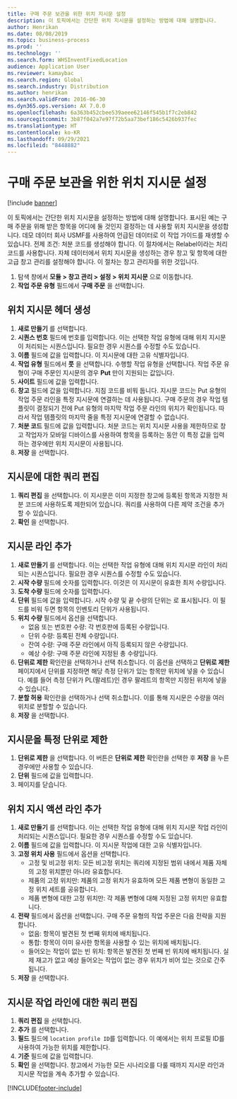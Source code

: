 ```yaml
---
title: 구매 주문 보관을 위한 위치 지시문 설정
description: 이 토픽에서는 간단한 위치 지시문을 설정하는 방법에 대해 설명합니다.
author: Henrikan
ms.date: 08/08/2019
ms.topic: business-process
ms.prod: ''
ms.technology: ''
ms.search.form: WHSInventFixedLocation
audience: Application User
ms.reviewer: kamaybac
ms.search.region: Global
ms.search.industry: Distribution
ms.author: henrikan
ms.search.validFrom: 2016-06-30
ms.dyn365.ops.version: AX 7.0.0
ms.openlocfilehash: 6a363b452cbee539aeee62146f545b1f7c2eb842
ms.sourcegitcommit: 3b87f042a7e97f72b5aa73bef186c5426b937fec
ms.translationtype: HT
ms.contentlocale: ko-KR
ms.lasthandoff: 09/29/2021
ms.locfileid: "8448882"
---
```

# <a name="set-up-a-location-directive-for-purchase-order-put-away"></a>구매 주문 보관을 위한 위치 지시문 설정

[!include [banner](../../includes/banner.md)]

이 토픽에서는 간단한 위치 지시문을 설정하는 방법에 대해 설명합니다. 표시된 예는 구매 주문을 위해 받은 항목을 어디에 둘 것인지 결정하는 데 사용할 위치 지시문을 생성합니다. 데모 데이터 회사 USMF를 사용하여 언급된 데이터로 이 작업 가이드를 재생할 수 있습니다. 전제 조건: 처분 코드를 생성해야 합니다. 이 절차에서는 Relabel이라는 처리 코드를 사용합니다. 자체 데이터에서 위치 지시문을 생성하는 경우 창고 및 항목에 대한 고급 창고 관리를 설정해야 합니다. 이 절차는 창고 관리자를 위한 것입니다.

1. 탐색 창에서 **모듈 > 창고 관리 > 설정 > 위치 지시문** 으로 이동합니다.
2. **작업 주문 유형** 필드에서 **구매 주문** 을 선택합니다.

## <a name="create-a-location-directive-header"></a>위치 지시문 헤더 생성
1. **새로 만들기** 를 선택합니다.
2. **시퀀스 번호** 필드에 번호를 입력합니다. 이는 선택한 작업 유형에 대해 위치 지시문이 처리되는 시퀀스입니다. 필요한 경우 시퀀스를 수정할 수도 있습니다.  
3. **이름** 필드에 값을 입력합니다. 이 지시문에 대한 고유 식별자입니다.  
4. **작업 유형** 필드에서 **풋** 을 선택합니다. 수행할 작업 유형을 선택합니다. 작업 주문 유형이 구매 주문인 지시문의 경우 **Put** 만이 지원되는 값입니다.  
5. **사이트** 필드에 값을 입력합니다.
6. **창고** 필드에 값을 입력합니다. 지침 코드를 비워 둡니다.  지시문 코드는 Put 유형의 작업 주문 라인을 특정 지시문에 연결하는 데 사용됩니다. 구매 주문의 경우 작업 템플릿이 결정되기 전에 Put 유형의 마지막 작업 주문 라인의 위치가 확인됩니다. 따라서 작업 템플릿의 마지막 줄을 특정 지시문에 연결할 수 없습니다.   
7. **처분 코드** 필드에 값을 입력합니다. 처분 코드는 위치 지시문 사용을 제한하므로 창고 작업자가 모바일 디바이스를 사용하여 항목을 등록하는 동안 이 특정 값을 입력하는 경우에만 위치 지시문이 사용됩니다.  
8. **저장** 을 선택합니다.

## <a name="edit-the-query-for-directive"></a>지시문에 대한 쿼리 편집
1. **쿼리 편집** 을 선택합니다. 이 지시문은 이미 지정한 창고에 등록된 항목과 지정한 처분 코드에 사용하도록 제한되어 있습니다. 쿼리를 사용하여 다른 제약 조건을 추가할 수 있습니다.  
2. **확인** 을 선택합니다.

## <a name="add-directive-lines"></a>지시문 라인 추가
1. **새로 만들기** 를 선택합니다. 이는 선택한 작업 유형에 대해 위치 지시문 라인이 처리되는 시퀀스입니다. 필요한 경우 시퀀스를 수정할 수도 있습니다.  
2. **시작 수량** 필드에 숫자를 입력합니다. 이것은 이 지시문이 유효한 최저 수량입니다.  
3. **도착 수량** 필드에 숫자를 입력합니다.
4. **단위** 필드에 값을 입력합니다. 시작 수량 및 끝 수량의 단위는 로 표시됩니다. 이 필드를 비워 두면 항목의 인벤토리 단위가 사용됩니다.  
5. **위치 수량** 필드에서 옵션을 선택합니다.
    - 없음 또는 번호판 수량: 각 번호판에 등록된 수량입니다.  
    - 단위 수량: 등록된 전체 수량입니다.  
    - 잔여 수량: 구매 주문 라인에서 아직 등록되지 않은 수량입니다.  
    - 예상 수량: 구매 주문 라인에 지정된 총 수량입니다.  
6. **단위로 제한** 확인란을 선택하거나 선택 취소합니다. 이 옵션을 선택하고 **단위로 제한** 페이지에서 단위를 지정하면 해당 측정 단위가 있는 항목만 위치에 넣을 수 있습니다. 예를 들어 측정 단위가 PL(팔레트)인 경우 팔레트의 항목만 지정된 위치에 넣을 수 있습니다.  
7. **분할 허용** 확인란을 선택하거나 선택 취소합니다. 이를 통해 지시문은 수량을 여러 위치로 분할할 수 있습니다.  
8. **저장** 을 선택합니다.

## <a name="restrict-the-directive-line-to-a-specific-unit"></a>지시문을 특정 단위로 제한
1. **단위로 제한** 을 선택합니다. 이 버튼은 **단위로 제한** 확인란을 선택한 후 **저장** 을 누른 경우에만 사용할 수 있습니다.  
2. **단위** 필드에 값을 입력합니다.
3. 페이지를 닫습니다.

## <a name="add-a-location-directive-action-line"></a>위치 지시 액션 라인 추가
1. **새로 만들기** 를 선택합니다. 이는 선택한 작업 유형에 대해 위치 지시문 작업 라인이 처리되는 시퀀스입니다. 필요한 경우 시퀀스를 수정할 수도 있습니다.  
2. **이름** 필드에 값을 입력합니다. 이 지시문 작업에 대한 고유 식별자입니다.  
3. **고정 위치 사용** 필드에서 옵션을 선택합니다.
    - 고정 및 비고정 위치: 모든 비고정 위치는 쿼리에 지정된 범위 내에서 제품 자체의 고정 위치뿐만 아니라 유효합니다.  
    - 제품의 고정 위치만: 제품의 고정 위치가 유효하며 모든 제품 변형이 동일한 고정 위치 세트를 공유합니다.  
    - 제품 변형에 대한 고정 위치만: 각 제품 변형에 대해 지정된 고정 위치만 유효합니다.  
4. **전략** 필드에서 옵션을 선택합니다. 구매 주문 유형의 작업 주문은 다음 전략을 지원합니다. 
    - 없음: 항목이 발견된 첫 번째 위치에 배치됩니다.  
    - 통합: 항목이 이미 유사한 항목을 사용할 수 있는 위치에 배치됩니다.  
    - 들어오는 작업이 없는 빈 위치: 항목은 발견된 첫 번째 빈 위치에 배치됩니다. 실제 재고가 없고 예상 들어오는 작업이 없는 경우 위치가 비어 있는 것으로 간주됩니다.  
5. **저장** 을 선택합니다.

## <a name="edit-the-query-for-directive-action-line"></a>지시문 작업 라인에 대한 쿼리 편집
1. **쿼리 편집** 을 선택합니다.
2. **추가** 를 선택합니다.
3. **필드** 필드에 `location profile ID`를 입력합니다. 이 예에서는 위치 프로필 ID를 사용하여 가능한 위치를 제한합니다.  
4. **기준** 필드에 값을 입력합니다.
5. **확인** 을 선택합니다. 창고에서 가능한 모든 시나리오를 다룰 때까지 지시문 라인과 지시문 작업을 계속 추가할 수 있습니다.  



[!INCLUDE[footer-include](../../../includes/footer-banner.md)]